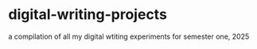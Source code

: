 # digital-writing-projects
 a compilation of all my digital wtiting experiments for semester one, 2025
